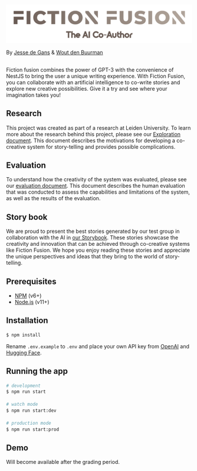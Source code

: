 
<p align="center">
<img src="https://raw.githubusercontent.com/jessedegans/FictionFusion/master/public/assets/logo.svg"/>
</p>

By [Jesse de Gans](https://github.com/jessedegans) & [Wout den Buurman](https://github.com/woutdb)

##

Fiction fusion combines the power of GPT-3 with the convenience of NestJS to bring the user a unique writing experience. With Fiction Fusion, you can collaborate with an artificial intelligence to co-write stories and explore new creative possibilities.  Give it a try and see where your imagination takes you!
## Research
This project was created as part of a research at Leiden University. To learn more about the research behind this project, please see our [Exploration document](docs/FF_Research.pdf). This document describes the motivations for developing a co-creative system for story-telling and provides possible complications.

## Evaluation
To understand how the creativity of the system was evaluated, please see our [evaluation document](docs/FF_creative_Evaluation.pdf). This document describes the human evaluation that was conducted to assess the capabilities and limitations of the system, as well as the results of the evaluation.

## Story book
We are proud to present the best stories generated by our test group in collaboration with the AI in [our Storybook](docs/FF_Storybook.pdf). These stories showcase the creativity and innovation that can be achieved through co-creative systems like Fiction Fusion. We hope you enjoy reading these stories and appreciate the unique perspectives and ideas that they bring to the world of story-telling.

## Prerequisites
- [NPM](https://www.npmjs.com/get-npm) (v6+)
- [Node.js](https://nodejs.org/en/) (v11+)

## Installation

```bash
$ npm install
```

Rename `.env.example` to `.env` and place your own API key from [OpenAI](https://beta.openai.com/) and [Hugging Face](https://huggingface.co/).

## Running the app

```bash
# development
$ npm run start

# watch mode
$ npm run start:dev

# production mode
$ npm run start:prod
```

## Demo

Will become available after the grading period.

